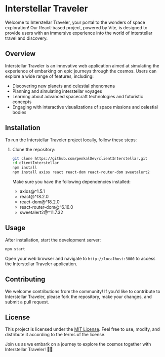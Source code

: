 # Interstellar Traveler

Welcome to Interstellar Traveler, your portal to the wonders of space exploration! Our React-based project, powered by Vite, is designed to provide users with an immersive experience into the world of interstellar travel and discovery.

## Overview

Interstellar Traveler is an innovative web application aimed at simulating the experience of embarking on epic journeys through the cosmos. Users can explore a wide range of features, including:

- Discovering new planets and celestial phenomena
- Planning and simulating interstellar voyages
- Learning about advanced spacecraft technologies and futuristic concepts
- Engaging with interactive visualizations of space missions and celestial bodies

## Installation

To run the Interstellar Traveler project locally, follow these steps:

1. Clone the repository:

   ```bash
   git clone https://github.com/penkalDev/clientInterstellar.git
   cd clientInterstellar
   npm install
   npm install axios react react-dom react-router-dom sweetalert2

   ```

   Make sure you have the following dependencies installed:

   - axios@^1.5.1
   - react@^18.2.0
   - react-dom@^18.2.0
   - react-router-dom@^6.16.0
   - sweetalert2@^11.7.32

## Usage

After installation, start the development server:

```bash
npm start
```

Open your web browser and navigate to `http://localhost:3000` to access the Interstellar Traveler application.

## Contributing

We welcome contributions from the community! If you'd like to contribute to Interstellar Traveler, please fork the repository, make your changes, and submit a pull request.

## License

This project is licensed under the [MIT License](https://opensource.org/licenses/MIT). Feel free to use, modify, and distribute it according to the terms of the license.

Join us as we embark on a journey to explore the cosmos together with Interstellar Traveler! 🚀🌌



